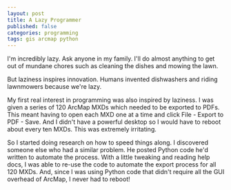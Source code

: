 ```yaml
---
layout: post
title: A Lazy Programmer
published: false
categories: programming
tags: gis arcmap python
---
```



I'm incredibly lazy. Ask anyone in my family. I'll do almost anything to get out of mundane chores such as cleaning the dishes and mowing the lawn.

But laziness inspires innovation. Humans invented dishwashers and riding lawnmowers because we're lazy.

My first real interest in programming was also inspired by laziness. I was given a series of 120 ArcMap MXDs which needed to be exported to PDFs. This meant having to open each MXD one at a time and click File - Export to PDF - Save. And I didn't have a powerful desktop so I would have to reboot about every ten MXDs. This was extremely irritating.

So I started doing research on how to speed things along. I discovered someone else who had a similar problem. He posted Python code he'd written to automate the process. With a little tweaking and reading help docs, I was able to re-use the code to automate the export process for all 120 MXDs. And, since I was using Python code that didn't require all the GUI overhead of ArcMap, I never had to reboot!
